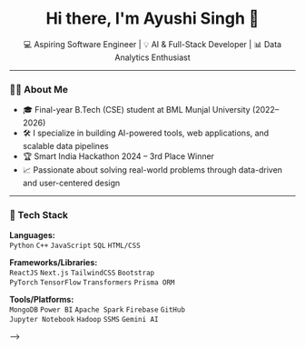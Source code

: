 <h1 align="center">Hi there, I'm Ayushi Singh 👋</h1>

<p align="center">
  💻 Aspiring Software Engineer | 💡 AI & Full-Stack Developer | 📊 Data Analytics Enthusiast  
</p>

---

### 👩‍💻 About Me

- 🎓 Final-year B.Tech (CSE) student at BML Munjal University (2022–2026)
- 🛠️ I specialize in building AI-powered tools, web applications, and scalable data pipelines
- 🏆 Smart India Hackathon 2024 – 3rd Place Winner
- 📈 Passionate about solving real-world problems through data-driven and user-centered design

---

### 🧠 Tech Stack

**Languages:**  
`Python` `C++` `JavaScript` `SQL` `HTML/CSS`

**Frameworks/Libraries:**  
`ReactJS` `Next.js` `TailwindCSS` `Bootstrap`  
`PyTorch` `TensorFlow` `Transformers` `Prisma ORM`

**Tools/Platforms:**  
`MongoDB` `Power BI` `Apache Spark` `Firebase` `GitHub`  
`Jupyter Notebook` `Hadoop` `SSMS` `Gemini AI`

-->
